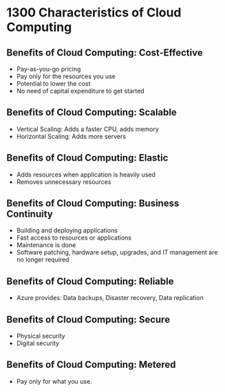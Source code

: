 # 1300 Characteristics of Cloud Computing

## Benefits of Cloud Computing: Cost-Effective

- Pay-as-you-go pricing
- Pay only for the resources you use
- Potential to lower the cost
- No need of capital expenditure to get started

## Benefits of Cloud Computing: Scalable

- Vertical Scaling: Adds a faster CPU, adds memory
- Horizontal Scaling: Adds more servers

## Benefits of Cloud Computing: Elastic

- Adds resources when application is heavily used
- Removes unnecessary resources

## Benefits of Cloud Computing: Business Continuity

- Building and deploying applications
- Fast access to resources or applications
- Maintenance is done
- Software patching, hardware setup, upgrades, and IT management are no longer required

## Benefits of Cloud Computing: Reliable

- Azure provides: Data backups, Disaster recovery, Data replication

## Benefits of Cloud Computing: Secure

- Physical security
- Digital security

## Benefits of Cloud Computing: Metered

- Pay only for what you use.
